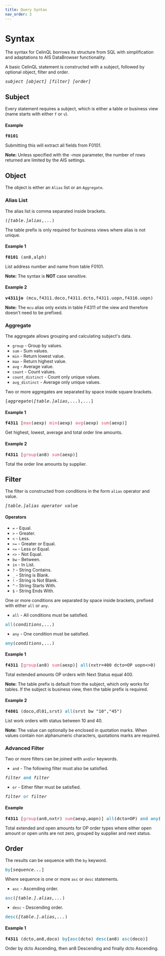 ```yaml
---
title: Query Syntax
nav_order: 3
---
```


# Syntax

The syntax for CelinQL borrows its structure from SQL with simplification and adaptations to AIS DataBrowser functionality.

A basic CelinQL statement is constructed with a subject, followed by optional object, filter and order.
<pre><i>subject [object] [filter] [order]</i></pre> 

## Subject

Every statement requires a subject, which is either a table or business view (name starts with either `f` or `v`).

#### Example
<pre><b>f0101</b></pre>
Submitting this will extract all fields from F0101.

**Note:** Unless specified with the <i>-max</i> parameter, the number of rows returned are limited by the AIS settings.

## Object

The object is either an `Alias` list or an `Aggregate`.

### Alias List

The alias list is comma separated inside brackets.
<pre>(<i>[table.]alias</i>,...)</pre>
The table prefix is only required for business views where alias is not unique.

#### Example 1
<pre><b>f0101</b> (an8,alph)</pre>
List address number and name from table F0101.

**Note:** The syntax is **NOT** case sensitive.

#### Example 2
<pre><b>v4311jo</b> (mcu,f4311.doco,f4311.dcto,f4311.uopn,f4316.uopn)</pre>

**Note:** The `mcu` alias only exists in table F4311 of the view and therefore doesn't need to be prefixed.

### Aggregate

The aggregate allows grouping and calculating subject's data.

- `group` - Group by values.
- `sum` - Sum values.
- `min` - Return lowest value.
- `max` - Return highest value.
- `avg` - Average value.
- `count` - Count values.
- `count_distinct` - Count only unique values.
- `avg_distinct` - Average only unique values.

Two or more aggregates are separated by space inside square brackets.
<pre>[<i>aggregate</i>(<i>[table.]alias,...</i>),...]</pre>

#### Example 1
<pre><b>f4311</b> [<span style="color: #dd4a68;">max</span>(aexp) <span style="color: #dd4a68;">min</span>(aexp) <span style="color: #dd4a68;">avg</span>(aexp) <span style="color: #dd4a68;">sum</span>(aexp)]</pre>
Get highest, lowest, average and total order line amounts.

#### Example 2
<pre><b>f4311</b> [<span style="color: #dd4a68;">group</span>(an8) <span style="color: #dd4a68;">sum</span>(aexp)]</pre>
Total the order line amounts by supplier.

## Filter

The filter is constructed from conditions in the form `alias` operator and value.
<pre><i>[table.]alias operator value</i></pre>

#### Operators

- `=` - Equal.
- `>` - Greater.
- `<` - Less.
- `>=` - Greater or Equal.
- `<=` - Less or Equal.
- `<>` - Not Equal.
- `bw` - Between.
- `in` - In List.
- `?` - String Contains.
- `_` - String is Blank.
- `!` - String is Not Blank.
- `^` - String Starts With.
- `$` - String Ends With.

One or more conditions are separated by space inside brackets, prefixed with either `all` or `any`.

- `all` - All conditions must be satisfied.
<pre><span style="color: #07a">all</span>(<i>conditions</i>,...)</pre>
- `any` - One condition must be satisfied.
<pre><span style="color: #07a">any</span>(<i>conditions</i>,...)</pre>

#### Example 1
<pre><b>f4311</b> [<span style="color: #dd4a68;">group</span>(an8) <span style="color: #dd4a68;">sum</span>(aexp)]<span style="color: #07a"> all</span>(nxtr=400 dcto=OP uopn<>0)</pre>
Total extended amounts OP orders with Next Status equal 400.

**Note:** The table prefix is default from the subject, which only works for tables.  If the subject is business view, then the table prefix is required.

#### Example 2
<pre><b>f4801</b> (doco,dl01,srst)<span style="color: #07a"> all</span>(srst bw "10","45")</pre>
List work orders with status between 10 and 40.

**Note:** The value can optionally be enclosed in quotation marks.  When values contain non alphanumeric characters, quotations marks are required.

### Advanced Filter

Two or more filters can be joined with `and`/`or` keywords.

- `and` - The following filter must also be satisfied.
<pre><i>filter</i> <span style="color: #07a">and</span><i> filter</i></pre>
- `or` - Either filter must be satisfied.
<pre><i>filter</i> <span style="color: #07a">or</span><i> filter</i></pre>

#### Example

<pre><b>f4311</b> [<span style="color: #dd4a68;">group</span>(an8,nxtr) <span style="color: #dd4a68;">sum</span>(aexp,aopn)]<span style="color: #07a"> all</span>(dcto=OP)<span style="color: #07a"> and any</span>(uopn<>0 aopn<>0)</pre>
Total extended and open amounts for OP order types where either open amount or open units are not zero, grouped by supplier and next status.

## Order

The results can be sequence with the `by` keyword.
<pre><span style="color: #07a">by</span>[<i>sequence...</i>]</pre>
Where sequence is one or more `asc` or `desc` statements.

- `asc` - Ascending order.
<pre><span style="color: #07a">asc</span>(<i>[table.].alias,...</i>)</pre>
- `desc` - Descending order.
<pre><span style="color: #07a">desc</span>(<i>[table.].alias,...</i>)</pre>

#### Example 1
<pre><b>f4311</b> (dcto,an8,doco) <span style="color: #07a">by</span>[<span style="color: #07a">asc</span>(dcto) <span style="color: #07a">desc</span>(an8) <span style="color: #07a">asc</span>(doco)]</pre>
Order by dcto Ascending, then an8 Descending and finally dcto Ascending.
